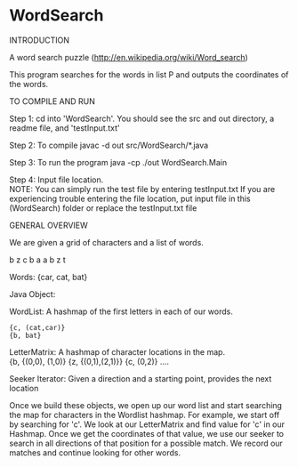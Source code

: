 # WordSearch

INTRODUCTION

A word search puzzle (http://en.wikipedia.org/wiki/Word_search)

This program searches for the words in list P and outputs the coordinates of the words.


TO COMPILE AND RUN

Step 1: cd into 'WordSearch'. You should see the src and out directory, a readme file, and 'testInput.txt'

Step 2: To compile
	javac -d out src/WordSearch/*.java

Step 3: To run the program
	java -cp ./out WordSearch.Main

Step 4: Input file location.  
		NOTE: You can simply run the test file by entering testInput.txt
		If you are experiencing trouble entering the file location, put input file
		in this (WordSearch) folder or replace the testInput.txt file


GENERAL OVERVIEW

We are given a grid of characters and a list of words.

b z c
b a a
b z t

Words: {car, cat, bat}

Java Object:

WordList: A hashmap of the first letters in each of our words.  

	{c, (cat,car)}
	{b, bat}

LetterMatrix: A hashmap of character locations in the map.  
	{b, {(0,0), (1,0)}
	{z, {(0,1),(2,1)}}
	{c, (0,2)}
		....

Seeker Iterator: Given a direction and a starting point, provides the next location

Once we build these objects, we open up our word list and start searching the map for characters in the Wordlist hashmap.  For example, we start off by searching for 'c'.  We look at our LetterMatrix and find value for 'c' in our Hashmap.  Once we get the coordinates of that value, we use our seeker to search in all directions of that position for a possible match.  We record our matches and continue looking for other words.